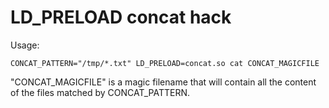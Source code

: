 LD_PRELOAD concat hack
======================

Usage:

    CONCAT_PATTERN="/tmp/*.txt" LD_PRELOAD=concat.so cat CONCAT_MAGICFILE

"CONCAT_MAGICFILE" is a magic filename that will contain all the
content of the files matched by CONCAT_PATTERN.
